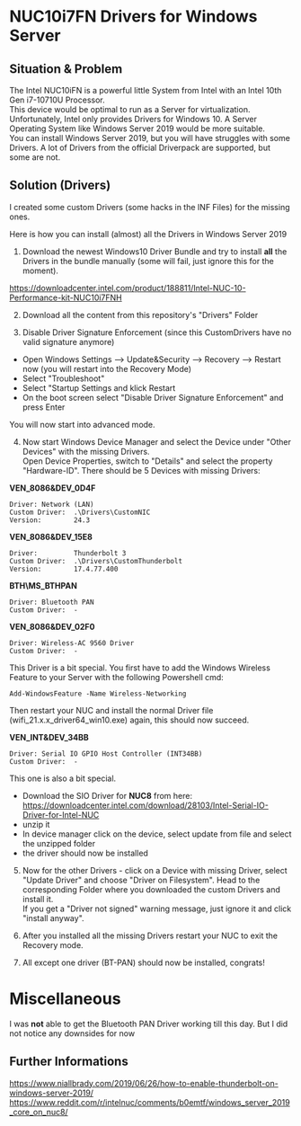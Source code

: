 # NUC10i7FN Drivers for Windows Server

## Situation & Problem

The Intel NUC10iFN is a powerful little System from Intel with an Intel 10th Gen i7-10710U Processor.  
This device would be optimal to run as a Server for virtualization.  
Unfortunately, Intel only provides Drivers for Windows 10. A Server Operating System like Windows Server 2019 would be more suitable.  
You can install Windows Server 2019, but you will have struggles with some Drivers. A lot of Drivers from the official Driverpack are supported, but some are not.

## Solution (Drivers)

I created some custom Drivers (some hacks in the INF Files) for the missing ones.  

Here is how you can install (almost) all the Drivers in Windows Server 2019

1. Download the newest Windows10 Driver Bundle and try to install **all** the Drivers in the bundle manually (some will fail, just ignore this for the moment).

https://downloadcenter.intel.com/product/188811/Intel-NUC-10-Performance-kit-NUC10i7FNH

2. Download all the content from this repository's "Drivers" Folder

3. Disable Driver Signature Enforcement (since this CustomDrivers have no valid signature anymore)

- Open Windows Settings --> Update&Security --> Recovery --> Restart now (you will restart into the Recovery Mode)
- Select "Troubleshoot"
- Select "Startup Settings and klick Restart
- On the boot screen select "Disable Driver Signature Enforcement" and press Enter

You will now start into advanced mode.  

4. Now start Windows Device Manager and select the Device under "Other Devices" with the missing Drivers.  
Open Device Properties, switch to "Details" and select the property "Hardware-ID". There should be 5 Devices with missing Drivers:  

**VEN_8086&DEV_0D4F**

    Driver: Network (LAN)  
    Custom Driver:  .\Drivers\CustomNIC  
    Version:        24.3


**VEN_8086&DEV_15E8**

    Driver:         Thunderbolt 3  
    Custom Driver:  .\Drivers\CustomThunderbolt  
    Version:        17.4.77.400

**BTH\MS_BTHPAN**

    Driver: Bluetooth PAN  
    Custom Driver:  -  

**VEN_8086&DEV_02F0**

    Driver: Wireless-AC 9560 Driver  
    Custom Driver:  -  

This Driver is a bit special. You first have to add the Windows Wireless Feature to your Server with the following Powershell cmd:  

    Add-WindowsFeature -Name Wireless-Networking

Then restart your NUC and install the normal Driver file (wifi_21.x.x_driver64_win10.exe) again, this should now succeed.  

**VEN_INT&DEV_34BB**

    Driver: Serial IO GPIO Host Controller (INT34BB)  
    Custom Driver:  -  

This one is also a bit special.  

- Download the SIO Driver for **NUC8** from here: https://downloadcenter.intel.com/download/28103/Intel-Serial-IO-Driver-for-Intel-NUC
- unzip it
- In device manager click on the device, select update from file and select the unzipped folder
- the driver should now be installed

5. Now for the other Drivers - click on a Device with missing Driver, select "Update Driver" and choose "Driver on Filesystem". Head to the corresponding Folder where you downloaded the custom Drivers and install it.  
If you get a "Driver not signed" warning message, just ignore it and click "install anyway".  

6. After you installed all the missing Drivers restart your NUC to exit the Recovery mode.

7. All except one driver (BT-PAN) should now be installed, congrats!


# Miscellaneous

I was **not** able to get the Bluetooth PAN Driver working till this day. But I did not notice any downsides for now

## Further Informations

https://www.niallbrady.com/2019/06/26/how-to-enable-thunderbolt-on-windows-server-2019/  
https://www.reddit.com/r/intelnuc/comments/b0emtf/windows_server_2019_core_on_nuc8/